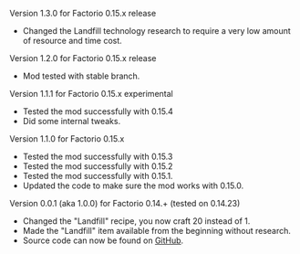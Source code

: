 Version 1.3.0 for Factorio 0.15.x release
+ Changed the Landfill technology research to require a very low amount of resource and time cost.

Version 1.2.0 for Factorio 0.15.x release
+ Mod tested with stable branch.

Version 1.1.1 for Factorio 0.15.x experimental
+ Tested the mod successfully with 0.15.4
+ Did some internal tweaks.

Version 1.1.0 for Factorio 0.15.x
+ Tested the mod successfully with 0.15.3
+ Tested the mod successfully with 0.15.2
+ Tested the mod successfully with 0.15.1.
+ Updated the code to make sure the mod works with 0.15.0.

Version 0.0.1 (aka 1.0.0) for Factorio 0.14.+ (tested on 0.14.23)
+ Changed the "Landfill" recipe, you now craft 20 instead of 1.
+ Made the "Landfill" item available from the beginning without research.
+ Source code can now be found on [GitHub](https://github.com/MarcGamesons/factoriomod-cheaper-landfill).
